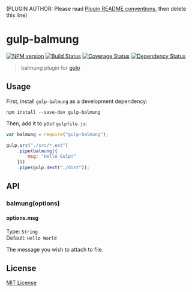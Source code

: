 (PLUGIN AUTHOR: Please read [Plugin README conventions](https://github.com/wearefractal/gulp/wiki/Plugin-README-Conventions), then delete this line)

# gulp-balmung
[![NPM version][npm-image]][npm-url] [![Build Status][travis-image]][travis-url]  [![Coverage Status][coveralls-image]][coveralls-url] [![Dependency Status][depstat-image]][depstat-url]

> balmung plugin for [gulp](https://github.com/wearefractal/gulp)

## Usage

First, install `gulp-balmung` as a development dependency:

```shell
npm install --save-dev gulp-balmung
```

Then, add it to your `gulpfile.js`:

```javascript
var balmung = require("gulp-balmung");

gulp.src("./src/*.ext")
	.pipe(balmung({
		msg: "Hello Gulp!"
	}))
	.pipe(gulp.dest("./dist"));
```

## API

### balmung(options)

#### options.msg
Type: `String`  
Default: `Hello World`

The message you wish to attach to file.


## License

[MIT License](http://en.wikipedia.org/wiki/MIT_License)

[npm-url]: https://npmjs.org/package/gulp-balmung
[npm-image]: https://badge.fury.io/js/gulp-balmung.png

[travis-url]: http://travis-ci.org/HAKASHUN/gulp-balmung
[travis-image]: https://secure.travis-ci.org/HAKASHUN/gulp-balmung.png?branch=master

[coveralls-url]: https://coveralls.io/r/HAKASHUN/gulp-balmung
[coveralls-image]: https://coveralls.io/repos/HAKASHUN/gulp-balmung/badge.png

[depstat-url]: https://david-dm.org/HAKASHUN/gulp-balmung
[depstat-image]: https://david-dm.org/HAKASHUN/gulp-balmung.png
